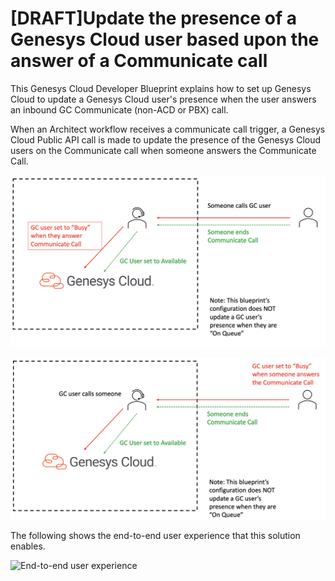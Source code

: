 # [DRAFT]Update the presence of a Genesys Cloud user based upon the answer of a Communicate call

This Genesys Cloud Developer Blueprint explains how to set up Genesys Cloud to update a Genesys Cloud user's presence when the user answers an inbound GC Communicate (non-ACD or PBX) call.

When an Architect workflow receives a communicate call trigger, a Genesys Cloud Public API call is made to update the presence of the Genesys Cloud users on the Communicate call when someone answers the Communicate Call.

![Inbound Communicate Call Genesys Cloud user presence flow](blueprint/images/inbound-communicate-call-gc-presence-workflow.png "Genesys Cloud presence update from an inbound Communicate call")

![Outbound Communicate Call Genesys Cloud user presence flow](blueprint/images/outbound-communicate-call-gc-presence-workflow.png "Genesys Cloud presence update from an outbound Communicate call")

The following shows the end-to-end user experience that this solution enables.

![End-to-end user experience](blueprint/images/GCPresenceUpdateonCommunicateCall.gif "End-to-end user experience")
